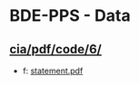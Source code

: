 # BDE-PPS - Data

## [cia/pdf/code/6/](https://data.bde-pps.fr/cia/pdf/code/6/)

- f: [statement.pdf](https://data.bde-pps.fr/cia/pdf/code/6/statement.pdf)
